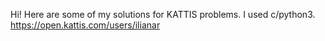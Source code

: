Hi! Here are some of my solutions for KATTIS problems. I used c/python3.
https://open.kattis.com/users/ilianar
